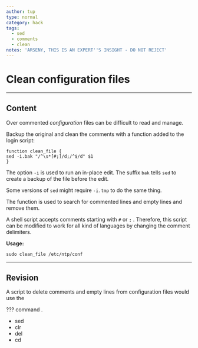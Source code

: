 ```yaml
---
author: tup
type: normal
category: hack
tags:
  - sed
  - comments
  - clean
notes: 'ARSENY, THIS IS AN EXPERT''S INSIGHT - DO NOT REJECT'
---
```


# Clean configuration files


---

## Content

Over commented *configuration* files can be difficult to read and manage. 

Backup the original and clean the comments with a function added to the login script:

```plain-text
function clean_file {
sed -i.bak "/^\s*[#;]/d;/^$/d" $1
} 
```

The option `-i` is used to run an in-place edit. The suffix `bak` tells `sed` to create a backup of the file before the edit.

Some versions of `sed` might require `-i.tmp` to do the same thing.

The function is used to search for commented lines and empty lines and remove them. 

A shell script accepts comments starting with `#` or `;` . Therefore, this script can be modified to work for all kind of languages by changing the comment delimiters.

**Usage:**

```plain-text
sudo clean_file /etc/ntp/conf
```


---

## Revision

A script to delete comments and empty lines from configuration files would use the 

??? command .

- sed
- clr
- del
- cd
 
